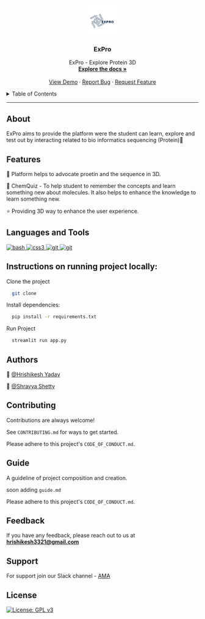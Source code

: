 <br />
<div align="center">
  <a href="https://github.com/Hrishikesh332/ExPro---Explore-Protein-3D">
    <img src="src/expro.png" alt="Logo" width="80" height="80">
  </a>

  <h3 align="center">ExPro</h3>

  <p align="center">
    ExPro - Explore Protein 3D 
    <br />
    <a href="https://github.com/Hrishikesh332/ExPro---Explore-Protein-3D"><strong>Explore the docs »</strong></a>
    <br />
    <br />
    <a href="https://github.com/Hrishikesh332/ExPro---Explore-Protein-3D">View Demo</a>
    ·
    <a href="https://github.com/Hrishikesh332/ExPro---Explore-Protein-3D/issues">Report Bug</a>
    ·
    <a href="https://github.com/Hrishikesh332/ExPro---Explore-Protein-3D/issues">Request Feature</a>
  </p>
</div>



<details>
  <summary>Table of Contents</summary>
  <ol>
    <li><a href="#About">About</a></li>
    <li><a href="#Features">Features</a></li>
    <li><a href="#Tech-Stack">Tech Stack</a></li>
    <li><a href="#Languages-and-Tools">Languages and Tools</a></li>
    <li><a href="#Instructions-on-running-project-locally">Instructions on running project locally</a></li>
    <li><a href="#Contributing">Contributing</a></li>
    <li><a href="#Guide">Guide</a></li>
    <li><a href="#Feedback">Feedback</a></li>
    <li><a href="#Support">Support</a></li>
    <li><a href="#License">License</a></li>

  </ol>
</details>

------

## About

ExPro aims to provide the platform were the student can learn, explore and test out by interacting related to bio informatics sequencing (Protein)🔬





## Features

🧬 Platform helps to advocate proetin and the sequence in 3D.

🔬 ChemQuiz - To help student to remember the concepts and learn something new about molecules. It also helps to enhance the knowledge to learn something new.

⭐ Providing 3D way to enhance the user experience.



## Languages and Tools

<p align="left"> <a href="https://streamlit.io/" target="_blank" rel="noreferrer"> <img src="https://seeklogo.com/images/S/streamlit-logo-1A3B208AE4-seeklogo.com.png" alt="bash" width="40" height="40"/> </a> <a href="https://www.mongodb.com/" target="_blank" rel="noreferrer"> <img src="https://www.svgrepo.com/show/331488/mongodb.svg" alt="css3" width="40" height="40"/> </a> <a href="https://huggingface.co/" target="_blank" rel="noreferrer"> <img src="https://www.svgrepo.com/show/401953/hugging-face.svg" alt="git" width="40" height="40"/> </a><a href="https://www.python.org/" rel="noreferrer"> <img src="https://www.svgrepo.com/show/452091/python.svg" alt="git" width="40" height="40"/> </a>
 
 

 
 ## Instructions on running project locally:

Clone the project

```bash
  git clone 
```

Install dependencies:

```bash
  pip install -r requirements.txt 
```
  

Run Project 

```bash
  streamlit run app.py
```




## Authors

🔆 [@Hrishikesh Yadav](https://www.github.com/hrishikesh332)

🔆 [@Shravya Shetty](https://www.github.com/shravya-34)




## Contributing

Contributions are always welcome!

See `CONTRIBUTING.md` for ways to get started.

Please adhere to this project's `CODE_OF_CONDUCT.md`.

## Guide

A guideline of project composition and creation.

soon adding `guide.md`

Please adhere to this project's `CODE_OF_CONDUCT.md`.

## Feedback

If you have any feedback, please reach out to us at **hrishikesh3321@gmail.com**


## Support

For support join our Slack channel - [AMA](https://ml-geeksworkspace.slack.com/archives/C03K2M9SBAA)

## License

[![License: GPL v3](https://img.shields.io/badge/License-GPLv3-blue.svg)](https://www.gnu.org/licenses/gpl-3.0)
